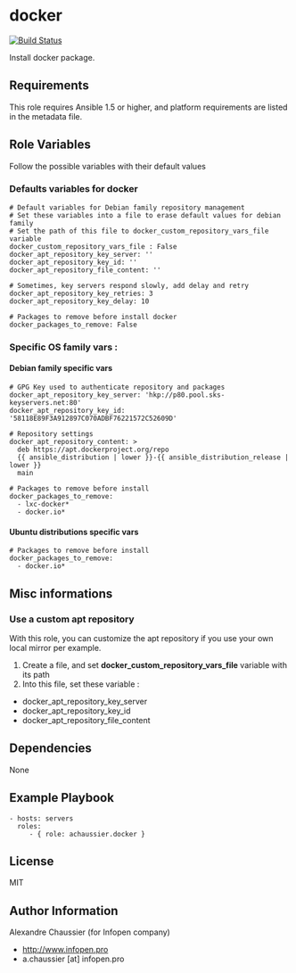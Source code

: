 # docker

[![Build Status](https://travis-ci.org/infOpen/ansible-role-docker.svg?branch=master)](https://travis-ci.org/infOpen/ansible-role-docker)

Install docker package.

## Requirements

This role requires Ansible 1.5 or higher, and platform requirements are listed
in the metadata file.

## Role Variables

Follow the possible variables with their default values

### Defaults variables for docker

    # Default variables for Debian family repository management
    # Set these variables into a file to erase default values for debian family
    # Set the path of this file to docker_custom_repository_vars_file variable
    docker_custom_repository_vars_file : False
    docker_apt_repository_key_server: ''
    docker_apt_repository_key_id: ''
    docker_apt_repository_file_content: ''

    # Sometimes, key servers respond slowly, add delay and retry
    docker_apt_repository_key_retries: 3
    docker_apt_repository_key_delay: 10

    # Packages to remove before install docker
    docker_packages_to_remove: False

### Specific OS family vars :

#### Debian family specific vars

    # GPG Key used to authenticate repository and packages
    docker_apt_repository_key_server: 'hkp://p80.pool.sks-keyservers.net:80'
    docker_apt_repository_key_id: '58118E89F3A912897C070ADBF76221572C52609D'

    # Repository settings
    docker_apt_repository_content: >
      deb https://apt.dockerproject.org/repo
      {{ ansible_distribution | lower }}-{{ ansible_distribution_release | lower }}
      main

    # Packages to remove before install
    docker_packages_to_remove:
      - lxc-docker*
      - docker.io*

#### Ubuntu distributions specific vars

    # Packages to remove before install
    docker_packages_to_remove:
      - docker.io*

## Misc informations

### Use a custom apt repository

With this role, you can customize the apt repository if you use your own
local mirror per example.

1. Create a file, and set **docker_custom_repository_vars_file** variable with
   its path
2. Into this file, set these variable :
  - docker_apt_repository_key_server
  - docker_apt_repository_key_id
  - docker_apt_repository_file_content

## Dependencies

None

## Example Playbook

    - hosts: servers
      roles:
         - { role: achaussier.docker }

## License

MIT

## Author Information

Alexandre Chaussier (for Infopen company)
- http://www.infopen.pro
- a.chaussier [at] infopen.pro

